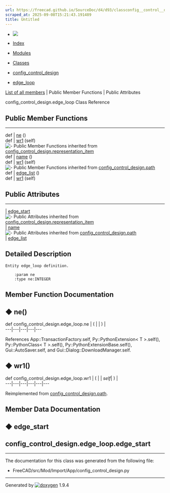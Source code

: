 ```yaml
---
url: https://freecad.github.io/SourceDoc/d4/d93/classconfig__control__design_1_1edge__loop.html
scraped_at: 2025-09-08T15:21:43.191489
title: Untitled
---
```


  * [ ![](https://www.freecad.org/svg/logo-freecad.svg) ](https://freecadweb.org "FreeCAD")
  * [Index](../../index.html "Index")
  * [Modules](../../modules.html "Modules list")
  * [Classes](../../annotated.html "Annotated list")

  * [config_control_design](../../d4/d07/namespaceconfig__control__design.html)
  * [edge_loop](../../d4/d93/classconfig__control__design_1_1edge__loop.html)

[List of all members](../../de/d8d/classconfig__control__design_1_1edge__loop-members.html) | Public Member Functions | Public Attributes

config_control_design.edge_loop Class Reference

##  Public Member Functions  
  
---  
def | [ne](../../d4/d93/classconfig__control__design_1_1edge__loop.html#a8887983884f655e710ffb909073377d6) ()  
def | [wr1](../../d4/d93/classconfig__control__design_1_1edge__loop.html#ae5969483b4365900628329af70c2cb21) (self)  
![-](../../closed.png) Public Member Functions inherited from
[config_control_design.representation_item](../../d9/d69/classconfig__control__design_1_1representation__item.html)  
def | [name](../../d9/d69/classconfig__control__design_1_1representation__item.html#a5ea878073c85170f328deff23a9c5732) ()  
def | [wr1](../../d9/d69/classconfig__control__design_1_1representation__item.html#a4cdc1db49341dedc8f271ec89801c713) (self)  
![-](../../closed.png) Public Member Functions inherited from
[config_control_design.path](../../dc/da4/classconfig__control__design_1_1path.html)  
def | [edge_list](../../dc/da4/classconfig__control__design_1_1path.html#ac959a1b80fdd2d38f27b91be3bd88f1d) ()  
def | [wr1](../../dc/da4/classconfig__control__design_1_1path.html#a17ae038fef1b2ddd0c2d569328cb44e1) (self)  
  
##  Public Attributes  
  
---  
|
[edge_start](../../d4/d93/classconfig__control__design_1_1edge__loop.html#a648373c4b724bfde459b98da1f6c0560)  
![-](../../closed.png) Public Attributes inherited from
[config_control_design.representation_item](../../d9/d69/classconfig__control__design_1_1representation__item.html)  
|
[name](../../d9/d69/classconfig__control__design_1_1representation__item.html#a0e8be677f8410825a46422f3c0e1c128)  
![-](../../closed.png) Public Attributes inherited from
[config_control_design.path](../../dc/da4/classconfig__control__design_1_1path.html)  
|
[edge_list](../../dc/da4/classconfig__control__design_1_1path.html#a8bf66ee213db36b5e0876773535bf7d9)  
  
## Detailed Description

    
    
    Entity edge_loop definition.
    
        :param ne
        :type ne:INTEGER

## Member Function Documentation

## ◆ ne()

def config_control_design.edge_loop.ne  | ( | | ) |   
---|---|---|---|---  
  
References App::TransactionFactory.self, Py::PythonExtension< T >.self(),
Py::PythonClass< T >.self(), Py::PythonExtensionBase.self(),
Gui::AutoSaver.self, and Gui::Dialog::DownloadManager.self.

## ◆ wr1()

def config_control_design.edge_loop.wr1  | ( |  | _self_| ) |   
---|---|---|---|---|---  
  
Reimplemented from
[config_control_design.path](../../dc/da4/classconfig__control__design_1_1path.html#a17ae038fef1b2ddd0c2d569328cb44e1).

## Member Data Documentation

## ◆ edge_start

config_control_design.edge_loop.edge_start  
---  
  
* * *

The documentation for this class was generated from the following file:

  * FreeCAD/src/Mod/Import/App/config_control_design.py

* * *

Generated by
[![doxygen](../../doxygen.svg)](https://www.doxygen.org/index.html) 1.9.4

